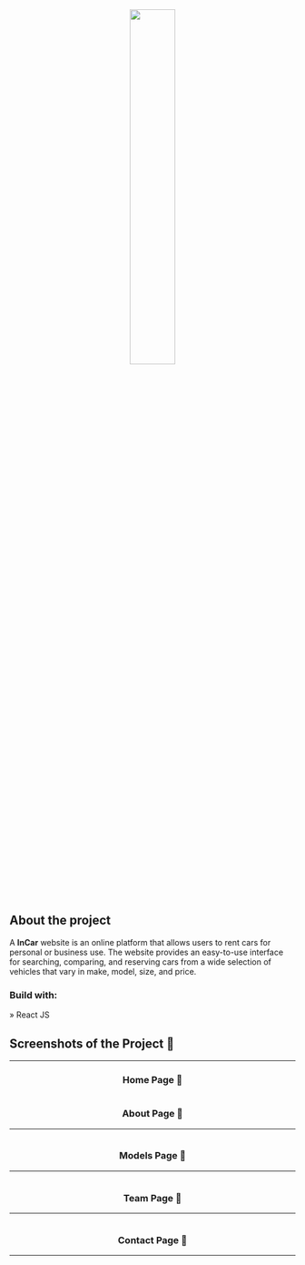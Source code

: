 <div align='center'><img alt="" style="width:40%" src='./src/img/logo.png'/></div>

<h2>About the project</h2>

  <p>A <b>InCar</b> website is an online platform that allows users to rent cars for personal or business use. The website provides an easy-to-use interface for searching, comparing, and reserving cars from a wide selection of vehicles that vary in make, model, size, and price.</p>

<h3>Build with:</h3>

» React JS

<h2>Screenshots of the Project 📸</h2>
<hr/>
<h3 align='center'>Home Page 🏡</h3>

<div align='center'>
<img alt="" src='src/img/Capture/fullCapture.png'/>
</div>

<h3 align='center'>About Page 📃</h3>
<hr/>
<div align='center'>
<img alt="" src='src/img/Capture/AboutPageCapture.png'/>
</div>

<h3 align='center'>Models Page 🚓</h3>
<hr/>
<div align='center'>
<img alt="" src='src/img/Capture/ModelsPageCapture.png'/>
</div>

<h3 align='center'>Team Page 👨‍</h3>
<hr/>
<div align='center'>
<img alt="" src='src/img/Capture/TeamPageCapture.png'/>
</div>

<h3 align='center'>Contact Page 📱‍</h3>
<hr/>
<div align='center'>
<img alt="" src='src/img/Capture/ContactPageCapture.png'/>
</div>
